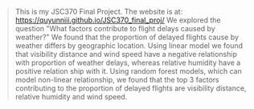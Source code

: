 > This is my JSC370 Final Project. 
> The website is at: https://quyunniii.github.io/JSC370_final_proj/
> We explored the question "What factors contribute to flight delays caused by weather?"
> We found that the proportion of delayed flights cause by weather differs by geographic location. 
> Using linear model we found that visibility distance and wind speed have a negative relationship with proportion of weather delays, whereas relative humidity have a positive relation ship with it. 
> Using random forest models, which can model non-linear relationship, we found that the top 3 factors contributing to the proportion of delayed flights are visibility distance, relative humidity and wind speed.
